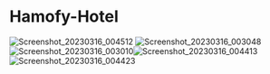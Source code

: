 # Hamofy-Hotel
![Screenshot_20230316_004512](https://user-images.githubusercontent.com/68494371/225412158-8de37e45-3a2b-428d-94a9-7138d3aeb216.png)
![Screenshot_20230316_003048](https://user-images.githubusercontent.com/68494371/225412139-12afbb03-b7ee-4d84-8c5e-50696f2a3cbc.png)
![Screenshot_20230316_003010](https://user-images.githubusercontent.com/68494371/225412119-86f2a152-cc0d-49d1-a5d0-cefd6ebdec50.png)![Screenshot_20230316_004413](https://user-images.githubusercontent.com/68494371/225412141-d6dfdb40-6385-4a8d-add9-afe372d96784.png)
![Screenshot_20230316_004423](https://user-images.githubusercontent.com/68494371/225412149-0774a0e8-ecc5-4aaf-9a9a-a53e0ca81375.png)

